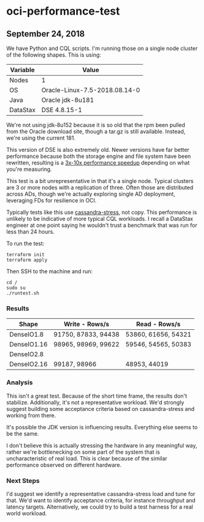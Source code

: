 # oci-performance-test

## September 24, 2018
We have Python and CQL scripts.  I'm running those on a single node cluster of the following shapes.  This is using:

| Variable      | Value                         |
|---------------|-------------------------------|
| Nodes         | 1                             |
| OS            | Oracle-Linux-7.5-2018.08.14-0 |
| Java          | Oracle jdk-8u181              |
| DataStax      | DSE 4.8.15-1                  |

We're not using jdk-8u152 because it is so old that the rpm been pulled from the Oracle download site, though a tar.gz is still available.  Instead, we're using the current 181.

This version of DSE is also extremely old.  Newer versions have far better performance because both the storage engine and file system have been rewritten, resulting is a [3x-10x performance speedup](https://www.datastax.com/2018/06/zdata-benchmark-study-shows-datastax-enterprise-6-outperforms-open-source-apache-cassandra) depending on what you're measuring.

This test is a bit unrepresentative in that it's a single node.  Typical clusters are 3 or more nodes with a replication of three.  Often those are distributed across ADs, though we're actually exploring single AD deployment, leveraging FDs for resilience in OCI.

Typically tests like this use [cassandra-stress](https://docs.datastax.com/en/cassandra/2.1/cassandra/tools/toolsCStress_t.html), not copy.  This performance is unlikely to be indicative of more typical CQL workloads.  I recall a DataStax engineer at one point saying he wouldn't trust a benchmark that was run for less than 24 hours.

To run the test:

    terraform init
    terraform apply

Then SSH to the machine and run:

    cd /
    sudo su
    ./runtest.sh

### Results

| Shape         | Write - Rows/s        | Read - Rows/s       |
|---------------|-----------------------|---------------------|
| DenseIO1.8    | 91750, 87833, 94438   | 53860, 61656, 54321 |
| DenseIO1.16   | 98965, 98969, 99622   | 59546, 54565, 50383 |
| DenseIO2.8    |                       |                     |
| DenseIO2.16   | 99187, 98966          | 48953, 44019        |

### Analysis

This isn't a great test.  Because of the short time frame, the results don't stabilize.  Additionally, it's not a representative workload.  We'd strongly suggest building some acceptance criteria based on cassandra-stress and working from there.

It's possible the JDK version is influencing results.  Everything else seems to be the same.

I don't believe this is actually stressing the hardware in any meaningful way, rather we're bottlenecking on some part of the system that is uncharacteristic of real load.  This is clear because of the similar performance observed on different hardware.

### Next Steps
I'd suggest we identify a representative cassandra-stress load and tune for that.  We'd want to identify acceptance criteria, for instance throughput and latency targets.  Alternatively, we could try to build a test harness for a real world workload.
